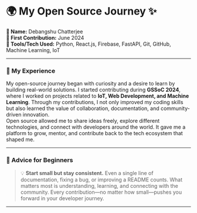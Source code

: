 # 🌍 My Open Source Journey ✨

**👤 Name:** Debangshu Chatterjee  
**📅 First Contribution:** June 2024  
**🔧 Tools/Tech Used:** Python, React.js, Firebase, FastAPI, Git, GitHub, Machine Learning, IoT  

---

### 🌟 My Experience
My open-source journey began with curiosity and a desire to learn by building real-world solutions. I started contributing during **GSSoC 2024**, where I worked on projects related to **IoT, Web Development, and Machine Learning**. Through my contributions, I not only improved my coding skills but also learned the value of collaboration, documentation, and community-driven innovation.  
Open source allowed me to share ideas freely, explore different technologies, and connect with developers around the world. It gave me a platform to grow, mentor, and contribute back to the tech ecosystem that shaped me.  

---

### 📌 Advice for Beginners
> 💡 **Start small but stay consistent.** Even a single line of documentation, fixing a bug, or improving a README counts. What matters most is understanding, learning, and connecting with the community. Every contribution—no matter how small—pushes you forward in your developer journey.

---

